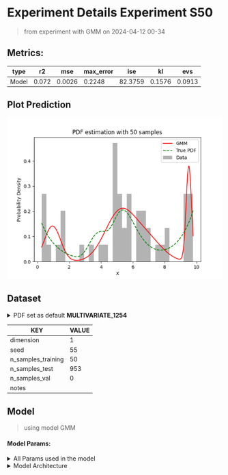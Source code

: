 # Experiment Details Experiment S50
> from experiment with GMM
> on 2024-04-12 00-34
## Metrics:
                                                                  
| type  | r2    | mse    | max_error | ise     | kl     | evs    |
|-------|-------|--------|-----------|---------|--------|--------|
| Model | 0.072 | 0.0026 | 0.2248    | 82.3759 | 0.1576 | 0.0913 |
                                                                  
## Plot Prediction

<img src="pdf_9ca0be22.png">

## Dataset

<details><summary>PDF set as default <b>MULTIVARIATE_1254</b></summary>

#### Dimension 1
                                      
| type        | rate | weight |      |
|-------------|------|--------|------|
| exponential | 1    | 0.2    |      |
| logistic    | 4    | 0.8    | 0.25 |
| logistic    | 5.5  | 0.7    | 0.3  |
| exponential | -1   | 0.25   | -10  |
                                      
</details>
                              
| KEY                | VALUE |
|--------------------|-------|
| dimension          | 1     |
| seed               | 55    |
| n_samples_training | 50    |
| n_samples_test     | 953   |
| n_samples_val      | 0     |
| notes              |       |
                              
## Model
> using model GMM
#### Model Params:
<details><summary>All Params used in the model </summary>

                         
| KEY          | VALUE  |
|--------------|--------|
| n_components | 4      |
| n_init       | 60     |
| max_iter     | 70     |
| init_params  | kmeans |
| random_state | 55     |
                         
</details>

<details><summary>Model Architecture </summary>

GaussianMixture(max_iter=70, n_components=4, n_init=60, random_state=55)
</details>

